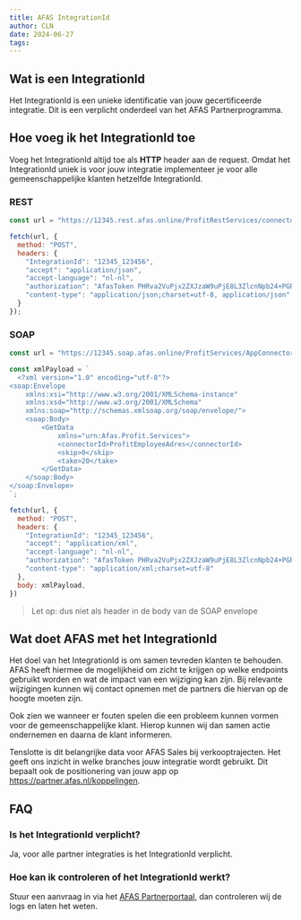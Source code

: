 ```yaml
---
title: AFAS IntegrationId
author: CLN
date: 2024-06-27
tags:
---
```


## Wat is een IntegrationId

Het IntegrationId is een unieke identificatie van jouw gecertificeerde integratie. Dit is een verplicht onderdeel van het AFAS Partnerprogramma.

## Hoe voeg ik het IntegrationId toe

Voeg het IntegrationId altijd toe als **HTTP** header aan de request. Omdat het IntegrationId uniek is voor jouw integratie implementeer je voor alle gemeenschappelijke klanten hetzelfde IntegrationId.

### REST

```javascript
const url = "https://12345.rest.afas.online/ProfitRestServices/connectors/KnSubject";

fetch(url, {
  method: "POST",
  headers: {
    "IntegrationId": "12345_123456",
    "accept": "application/json",
    "accept-language": "nl-nl",
    "authorization": "AfasToken PHRva2VuPjx2ZXJzaW9uPjE8L3ZlcnNpb24+PGRhdGE+QURFMzcwQkU4REFGNDBEMEExN0ZGQjkxNEU0MjY3NUU5OTk4QzJENTQ2QTJGNEZBM0U0RjNBQkZBODY3Qjk2RjwvZGF0YT48L3Rva2VuPg==",
    "content-type": "application/json;charset=utf-8, application/json"
  }
});
```

### SOAP

```javascript
const url = "https://12345.soap.afas.online/ProfitServices/AppConnectorGet.asmx";

const xmlPayload = `
  <?xml version="1.0" encoding="utf-8"?>
<soap:Envelope
    xmlns:xsi="http://www.w3.org/2001/XMLSchema-instance"
    xmlns:xsd="http://www.w3.org/2001/XMLSchema"
    xmlns:soap="http://schemas.xmlsoap.org/soap/envelope/">
    <soap:Body>
        <GetData
            xmlns="urn:Afas.Profit.Services">
            <connectorId>ProfitEmployeeAdres</connectorId>
            <skip>0</skip>
            <take>20</take>
        </GetData>
    </soap:Body>
</soap:Envelope>
`;

fetch(url, {
  method: "POST",
  headers: {
    "IntegrationId": "12345_123456",
    "accept": "application/xml",
    "accept-language": "nl-nl",
    "authorization": "AfasToken PHRva2VuPjx2ZXJzaW9uPjE8L3ZlcnNpb24+PGRhdGE+QURFMzcwQkU4REFGNDBEMEExN0ZGQjkxNEU0MjY3NUU5OTk4QzJENTQ2QTJGNEZBM0U0RjNBQkZBODY3Qjk2RjwvZGF0YT48L3Rva2VuPg==",
    "content-type": "application/xml;charset=utf-8"
  },
  body: xmlPayload,
})
```

> Let op: dus niet als header in de body van de SOAP envelope

## Wat doet AFAS met het IntegrationId

Het doel van het IntegrationId is om samen tevreden klanten te behouden. AFAS heeft hiermee de mogelijkheid om zicht te krijgen op welke endpoints gebruikt worden en wat de impact van een wijziging kan zijn. Bij relevante wijzigingen kunnen wij contact opnemen met de partners die hiervan op de hoogte moeten zijn.

Ook zien we wanneer er fouten spelen die een probleem kunnen vormen voor de gemeenschappelijke klant. Hierop kunnen wij dan samen actie ondernemen en daarna de klant informeren.

Tenslotte is dit belangrijke data voor AFAS Sales bij verkooptrajecten. Het geeft ons inzicht in welke branches jouw integratie wordt gebruikt. Dit bepaalt ook de positionering van jouw app op https://partner.afas.nl/koppelingen.

## FAQ

### Is het IntegrationId verplicht?

Ja, voor alle partner integraties is het IntegrationId verplicht.

### Hoe kan ik controleren of het IntegrationId werkt?

Stuur een aanvraag in via het [AFAS Partnerportaal](https://partner.afas.nl/aanmaken-aanvraag-systemintegrator-2/systemintegrator-aanvraag), dan controleren wij de logs en laten het weten.
